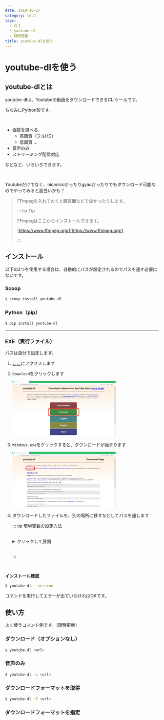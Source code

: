 ```yaml
---
date: 2019-10-27
category: tech
tags:
  - CLI
  - youtube-dl
  - 随時更新
title: youtube-dlを使う
---
```


# youtube-dlを使う

## youtube-dlとは

youtube-dlは、Youtubeの動画をダウンロードできるCLIツールです。

ちなみにPython製です。

<br>

+ 画質を選べる
  + 高画質（フルHD）
  + 低画質 ...
+ 音声のみ
+ ストリーミング配信対応

などなど、いろいろできます。

<br>

Youtubeだけでなく、niconicoだったりgyaoだったりでもダウンロード可能なのでやってみると面白いかも？

> FFmpegを入れておくと画質面などで良かったりします。
>
> ::: tip Tip
>
> FFmpegはここからインストールできます。
>
> [https://www.ffmpeg.org/](https://www.ffmpeg.org/)
>
> :::

## インストール

以下の2つを使用する場合は、自動的にパスが設定されるのでパスを通す必要はないです。

### Scoop

```sh
$ scoop install youtube-dl
```

### Python（pip）

```sh
$ pip install youtube-dl
```

---

### EXE（実行ファイル）

パスは自分で設定します。

1. [ここ](https://ytdl-org.github.io/youtube-dl/index.html)にアクセスします

2. `Download`をクリックします

   <img src="../.vuepress/public/assets/20191024.png" alt="2019-10-24" style="zoom: 33%;" />

3. `Windows.exe`をクリックすると、ダウンロードが始まります

   <img src="../.vuepress/public/assets/20191024-2.png" alt="2019-10-24_2" style="zoom: 33%;" />

4. ダウンロードしたファイルを、別の場所に移すなどしてパスを通します

   ::: tip 環境変数の設定方法

   <br>

   <details><summary>クリックして展開</summary>

   <dir>

   1. スタートメニュー（Windowsキー）で`env`と入力し、**システム環境変数の編集**をクリックします

      <img src="../.vuepress/public/assets/20191027.png" alt="image-20191027014706886" style="zoom:50%;" />

   2. `環境変数（N）`をクリックします

   3. **ユーザー環境変数**の中から`Path`をクリックして、`編集`を選択します

   4. `新規`をクリックし、`.exe`を置いたディレクトリのパスを指定します

   5. `OK`をクリックして適用します

   </dir></details>

   <br>

   :::

<br>

**インストール確認**

```sh
$ youtube-dl --version
```

コマンドを実行してエラーが出ていなければOKです。

## 使い方

よく使うコマンド例です。（随時更新）

### ダウンロード（オプションなし）

```sh
$ youtube-dl <url>
```

### 音声のみ

```sh
$ youtube-dl -x <url>
```

### ダウンロードフォーマットを取得

```sh
$ youtube-dl -F <url>
```

### ダウンロードフォーマットを指定



```

```

